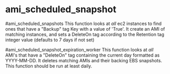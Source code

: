 # ami_scheduled_snapshot

#ami_scheduled_snapshots
This function looks at *all* ec2 instances to find ones that have a "Backup" tag Key with a value of 'True'.
It create an AMI of matching instances, and sets a DeleteOn tag according to the Retention tag integer value (defaults to 7 days if not set)

#ami_scheduled_snapshot_expiration_worker
This function looks at *all* AMI's that have a "DeleteOn" tag containing the current day formatted as YYYY-MM-DD. It deletes matching AMIs and their backing EBS snapshots. This function should be run at least daily.

